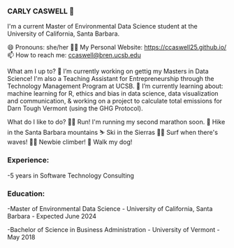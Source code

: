### CARLY CASWELL 👋
I'm a current Master of Environmental Data Science student at the University of California, Santa Barbara.

😄 Pronouns: she/her
👩‍💻 My Personal Website: https://ccaswell25.github.io/ 
📫 How to reach me: ccaswell@bren.ucsb.edu

What am I up to? 
 🔭 I’m currently working on gettig my Masters in Data Science! I'm also a Teaching Assistant for Entrepreneurship through the Technology Management Program at UCSB.
 🌱 I’m currently learning about: machine learning for R, ethics and bias in data science, data visualization and communication, & working on a project to calculate total emissions for Darn Tough Vermont (using the GHG Protocol). 


What do I like to do? 
🏃‍♀️ Run! I'm running my second marathon soon.
🥾 Hike in the Santa Barbara mountains
⛷ Ski in the Sierras
🏄‍♀️ Surf when there's waves!
🧗‍♀️ Newbie climber!
🐶 Walk my dog!

### Experience:
-5 years in Software Technology Consulting 
### Education:
-Master of Environmental Data Science - University of California, Santa Barbara - Expected June 2024

-Bachelor of Science in Business Administration - University of Vermont - May 2018

<!--
**ccaswell25/ccaswell25** is a ✨ _special_ ✨ repository because its `README.md` (this file) appears on your GitHub profile.

Here are some ideas to get you started:

- 🔭 I’m currently working on ...
- 🌱 I’m currently learning ...
- 👯 I’m looking to collaborate on ...
- 🤔 I’m looking for help with ...
- 💬 Ask me about ...
- 📫 How to reach me: ...
- 😄 Pronouns: ...
- ⚡ Fun fact: ...
-->
